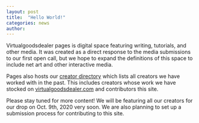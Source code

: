 ```yaml
---
layout: post
title:  "Hello World!"
categories: news
author: 
---
```


Virtualgoodsdealer pages is digital space featuring writing, tutorials, and other media. It was created as a direct response to the media submissions to our first open call, but we hope to expand the definitions of this space to include net art and other interactive media.

Pages also hosts our [creator directory](/creatordirectory) which lists all creators we have worked with in the past. This includes creators whose work we have stocked on [virtualgoodsdealer.com](https://www.virtualgoodsdealer.com) and contributors this site.

Please stay tuned for more content! We will be featuring all our creators for our drop on Oct. 9th, 2020 very soon. We are also planning to set up a submission process for contributing to this site.